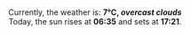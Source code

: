 <p  align="center"><br/>Currently, the weather is: <b> 7°C, <i>overcast clouds</i></b></br>Today, the sun rises at <b>06:35</b> and sets at <b>17:21</b>.</p>